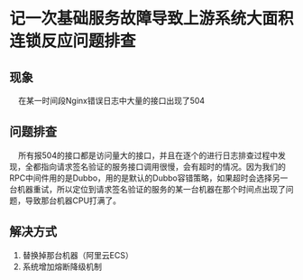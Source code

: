 # 记一次基础服务故障导致上游系统大面积连锁反应问题排查 <!-- {docsify-ignore-all} -->


## 现象

&nbsp; &nbsp; 在某一时间段Nginx错误日志中大量的接口出现了504


## 问题排查


&nbsp; &nbsp; 所有报504的接口都是访问量大的接口，并且在逐个的进行日志排查过程中发现，全都指向请求签名验证的服务接口调用很慢，会有超时的情况。因为我们的RPC中间件用的是Dubbo，用的是默认的Dubbo容错策略，如果超时会选择另一台机器重试，所以定位到请求签名验证的服务的某一台机器在那个时间点出现了问题，导致那台机器CPU打满了。



## 解决方式

1. 替换掉那台机器（阿里云ECS）
2. 系统增加熔断降级机制